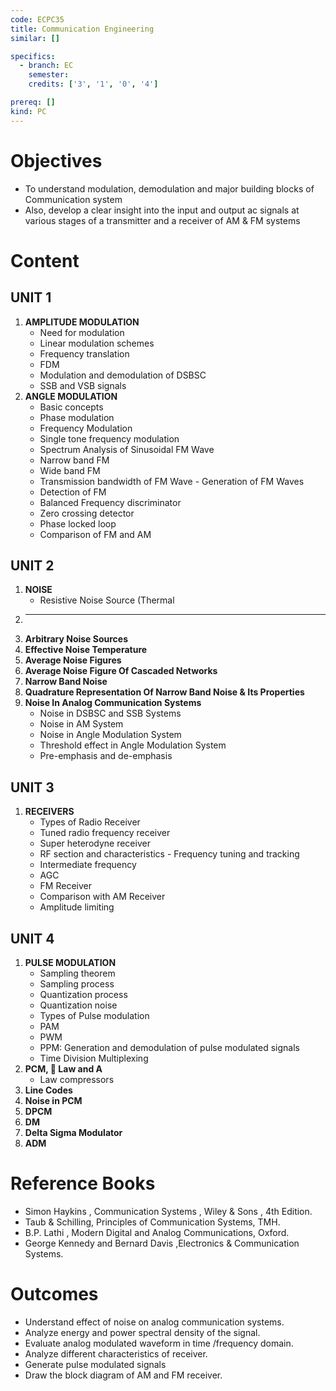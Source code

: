 ```yaml
---
code: ECPC35
title: Communication Engineering
similar: []

specifics:
  - branch: EC
    semester: 
    credits: ['3', '1', '0', '4']

prereq: []
kind: PC
---
```


# Objectives

- To understand modulation, demodulation and major building blocks of Communication system
- Also, develop a clear insight into the input and output ac signals at various stages of a transmitter and a receiver of AM & FM systems

# Content

## UNIT 1

1. **AMPLITUDE MODULATION**
   - Need for modulation
   - Linear modulation schemes
   - Frequency translation
   - FDM
   - Modulation and demodulation of DSBSC
   - SSB and VSB signals
2. **ANGLE MODULATION**
   - Basic concepts
   - Phase modulation
   - Frequency Modulation
   - Single tone frequency modulation
   - Spectrum Analysis of Sinusoidal FM Wave
   - Narrow band FM
   - Wide band FM
   - Transmission bandwidth of FM Wave - Generation of FM Waves
   - Detection of FM
   - Balanced Frequency discriminator
   - Zero crossing detector
   - Phase locked loop
   - Comparison of FM and AM

## UNIT 2

1. **NOISE**
   - Resistive Noise Source (Thermal
2. ****
3. **Arbitrary Noise Sources**
4. **Effective Noise Temperature**
5. **Average Noise Figures**
6. **Average Noise Figure Of Cascaded Networks**
7. **Narrow Band Noise**
8. **Quadrature Representation Of Narrow Band Noise & Its Properties**
9. **Noise In Analog Communication Systems**
   - Noise in DSBSC and SSB Systems
   - Noise in AM System
   - Noise in Angle Modulation System
   - Threshold effect in Angle Modulation System
   - Pre-emphasis and de-emphasis

## UNIT 3

1. **RECEIVERS**
   - Types of Radio Receiver
   - Tuned radio frequency receiver
   - Super heterodyne receiver
   - RF section and characteristics - Frequency tuning and tracking
   - Intermediate frequency
   - AGC
   - FM Receiver
   - Comparison with AM Receiver
   - Amplitude limiting

## UNIT 4

1. **PULSE MODULATION**
   - Sampling theorem
   - Sampling process
   - Quantization process
   - Quantization noise
   - Types of Pulse modulation
   - PAM
   - PWM
   - PPM: Generation and demodulation of pulse modulated signals
   - Time Division Multiplexing
2. **PCM,  Law and A**
   - Law compressors
3. **Line Codes**
4. **Noise in PCM**
5. **DPCM**
6. **DM**
7. **Delta Sigma Modulator**
8. **ADM**

# Reference Books

- Simon Haykins , Communication Systems , Wiley & Sons , 4th Edition.
- Taub & Schilling, Principles of Communication Systems, TMH.
- B.P. Lathi , Modern Digital and Analog Communications, Oxford.
- George Kennedy and Bernard Davis ,Electronics & Communication Systems.

# Outcomes

- Understand effect of noise on analog communication systems.
- Analyze energy and power spectral density of the signal.
- Evaluate analog modulated waveform in time /frequency domain.
- Analyze different characteristics of receiver.
- Generate pulse modulated signals
- Draw the block diagram of AM and FM receiver.
